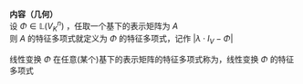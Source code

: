 **内容（几何）**  
设 $\Phi\in\mathbb{L}(V_K^n)$ ，任取一个基下的表示矩阵为 $A$  
则 $A$ 的特征多项式就定义为 $\Phi$ 的特征多项式，记作 $|\lambda\cdot I_V-\Phi|$  
  
线性变换 $\Phi$ 在任意(某个)基下的表示矩阵的特征多项式称为，线性变换 $\Phi$ 的特征多项式  
